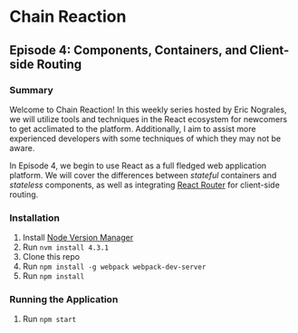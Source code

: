 # Chain Reaction

## Episode 4: Components, Containers, and Client-side Routing

### Summary

Welcome to Chain Reaction!  In this weekly series hosted by Eric Nograles, we will utilize tools and techniques in the React ecosystem for newcomers to get acclimated to the platform.  Additionally, I aim to assist more experienced developers with some techniques of which they may not be aware.

In Episode 4, we begin to use React as a full fledged web application platform.  We will cover the differences between _stateful_ containers and _stateless_ components, as well as integrating [React Router](https://github.com/reactjs/react-router) for client-side routing.

### Installation

1. Install [Node Version Manager](https://github.com/creationix/nvm)
2. Run `nvm install 4.3.1`
3. Clone this repo
4. Run `npm install -g webpack webpack-dev-server`
5. Run `npm install`

### Running the Application

1. Run `npm start`